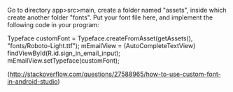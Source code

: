 
Go to directory app>src>main, create a folder named "assets", inside which create another folder "fonts". Put your font file here, and implement the following code in your program: 


Typeface customFont = Typeface.createFromAsset(getAssets(), "fonts/Roboto-Light.ttf");
mEmailView = (AutoCompleteTextView) findViewById(R.id.sign_in_email_input);
mEmailView.setTypeface(customFont);



(http://stackoverflow.com/questions/27588965/how-to-use-custom-font-in-android-studio)
